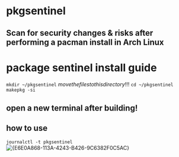# pkgsentinel
## Scan for security changes & risks after performing a pacman install in Arch Linux



<h1>package sentinel install guide</h1>

`mkdir ~/pkgsentinel` $move the files to this directory!!!$ `cd ~/pkgsentinel` `makepkg -si`  



## open a new terminal after building!



<h2>how to use</h2>

``` journalctl -t pkgsentinel ``` ![{E6E0A868-113A-4243-B426-9C6382F0C5AC}](https://github.com/user-attachments/assets/c3e80442-7483-4715-85e5-66810a874b6f)

